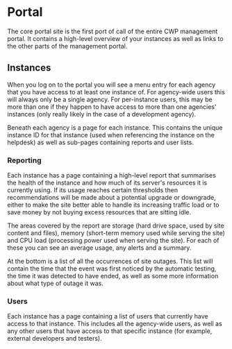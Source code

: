 # Portal

The core portal site is the first port of call of the entire CWP management portal. It contains a high-level overview
of your instances as well as links to the other parts of the management portal.

## Instances

When you log on to the portal you will see a menu entry for each agency that you have access to at least one instance
of. For agency-wide users this will always only be a single agency. For per-instance users, this may be more than one
if they happen to have access to more than one agencies' instances (only really likely in the case of a development
agency).

Beneath each agency is a page for each instance. This contains the unique instance ID for that instance (used when
referencing the instance on the helpdesk) as well as sub-pages containing reports and user lists.

### Reporting

Each instance has a page containing a high-level report that summarises the health of the instance and how much of its
server's resources it is currently using. If its usage reaches certain thresholds then recommendations will be made
about a potential upgrade or downgrade, either to make the site better able to handle its increasing traffic load or to
save money by not buying excess resources that are sitting idle.

The areas covered by the report are storage (hard drive space, used by site content and files), memory (short-term
memory used while serving the site) and CPU load (processing power used when serving the site). For each of these you
can see an average usage, any alerts and a summary.

At the bottom is a list of all the occurrences of site outages. This list will contain the time that the event was
first noticed by the automatic testing, the time it was detected to have ended, as well as some more information about
what type of outage it was.

### Users

Each instance has a page containing a list of users that currently have access to that instance. This includes all the
agency-wide users, as well as any other users that have access to that specific instance (for example, external
developers and testers).